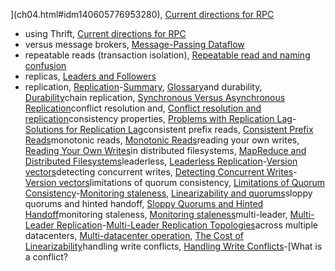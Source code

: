 ](ch04.html#idm140605776953280), [Current directions for RPC](ch04.html#idm140605776690096)
* using Thrift, [Current directions for RPC](ch04.html#idm140605776689024)
* versus message brokers, [Message-Passing Dataflow](ch04.html#idm140605776635504)
* repeatable reads (transaction isolation), [Repeatable read and naming confusion](ch07.html#idm140605762178160)
* replicas, [Leaders and Followers](ch05.html#idm140605776448560)
* replication, [Replication](ch05.html#ix_replicate)-[Summary](ch05.html#idm140605775408672), [Glossary](glossary01.html#idm140605754438672)and durability, [Durability](ch07.html#idm140605774786736)chain replication, [Synchronous Versus Asynchronous Replication](ch05.html#idm140605776366208)conflict resolution and, [Conflict resolution and replication](ch07.html#idm140605761947952)consistency properties, [Problems with Replication Lag](ch05.html#ix_replproblag)-[Solutions for Replication Lag](ch05.html#idm140605776065008)consistent prefix reads, [Consistent Prefix Reads](ch05.html#idm140605776093744)monotonic reads, [Monotonic Reads](ch05.html#idm140605776108880)reading your own writes, [Reading Your Own Writes](ch05.html#idm140605776142800)in distributed filesystems, [MapReduce and Distributed Filesystems](ch10.html#idm140605758226640)leaderless, [Leaderless Replication](ch05.html#ix_replnolead)-[Version vectors](ch05.html#idm140605775436512)detecting concurrent writes, [Detecting Concurrent Writes](ch05.html#ix_replnoleadconcwr)-[Version vectors](ch05.html#idm140605775439568)limitations of quorum consistency, [Limitations of Quorum Consistency](ch05.html#ix_replnoleadlimits)-[Monitoring staleness](ch05.html#idm140605775664064), [Linearizability and quorums](ch09.html#idm140605759855280)sloppy quorums and hinted handoff, [Sloppy Quorums and Hinted Handoff](ch05.html#idm140605775660880)monitoring staleness, [Monitoring staleness](ch05.html#idm140605775676272)multi-leader, [Multi-Leader Replication](ch05.html#ix_replmultilead)-[Multi-Leader Replication Topologies](ch05.html#idm140605775824016)across multiple datacenters, [Multi-datacenter operation](ch05.html#idm140605776045888), [The Cost of Linearizability](ch09.html#idm140605759814560)handling write conflicts, [Handling Write Conflicts](ch05.html#ix_replmultileadwrconf)-[What is a conflict?